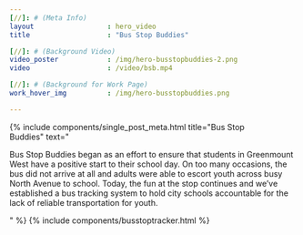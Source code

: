 ```yaml
---
[//]: # (Meta Info)
layout 					: hero_video
title 					: "Bus Stop Buddies"

[//]: # (Background Video)
video_poster			: /img/hero-busstopbuddies-2.png
video 					: /video/bsb.mp4

[//]: # (Background for Work Page)
work_hover_img			: /img/hero-busstopbuddies.png

---
```

<div class="single_post_wrapper">
    {% include components/single_post_meta.html
        title="Bus Stop<br/>Buddies"
        text="<p>Bus Stop Buddies began as an effort to ensure that students in Greenmount West have a positive start to their school day. On too many occasions, the bus did not arrive at all and adults were able to escort youth across busy North Avenue to school. Today, the fun at the stop continues and we’ve established a bus tracking system to hold city schools accountable for the lack of reliable transportation for youth.</p>"
    %}
    {% include components/busstoptracker.html %}
</div>
